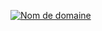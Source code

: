 <a href='http://www.azote.org/' title='Nom de domaine' target='_blank'><img
src='http://www.azote.org/pub/azote_468_60_blanc.gif ' alt='Nom de domaine' border="0" /></a>
